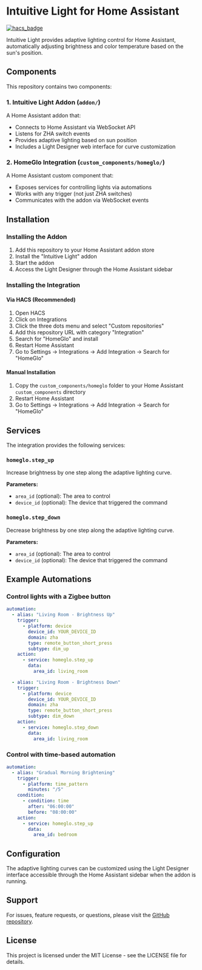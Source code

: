 # Intuitive Light for Home Assistant

[![hacs_badge](https://img.shields.io/badge/HACS-Custom-41BDF5.svg)](https://github.com/hacs/integration)

Intuitive Light provides adaptive lighting control for Home Assistant, automatically adjusting brightness and color temperature based on the sun's position.

## Components

This repository contains two components:

### 1. Intuitive Light Addon (`addon/`)
A Home Assistant addon that:
- Connects to Home Assistant via WebSocket API
- Listens for ZHA switch events
- Provides adaptive lighting based on sun position
- Includes a Light Designer web interface for curve customization

### 2. HomeGlo Integration (`custom_components/homeglo/`)
A Home Assistant custom component that:
- Exposes services for controlling lights via automations
- Works with any trigger (not just ZHA switches)
- Communicates with the addon via WebSocket events

## Installation

### Installing the Addon

1. Add this repository to your Home Assistant addon store
2. Install the "Intuitive Light" addon
3. Start the addon
4. Access the Light Designer through the Home Assistant sidebar

### Installing the Integration

#### Via HACS (Recommended)
1. Open HACS
2. Click on Integrations
3. Click the three dots menu and select "Custom repositories"
4. Add this repository URL with category "Integration"
5. Search for "HomeGlo" and install
6. Restart Home Assistant
7. Go to Settings → Integrations → Add Integration → Search for "HomeGlo"

#### Manual Installation
1. Copy the `custom_components/homeglo` folder to your Home Assistant `custom_components` directory
2. Restart Home Assistant
3. Go to Settings → Integrations → Add Integration → Search for "HomeGlo"

## Services

The integration provides the following services:

### `homeglo.step_up`
Increase brightness by one step along the adaptive lighting curve.

**Parameters:**
- `area_id` (optional): The area to control
- `device_id` (optional): The device that triggered the command

### `homeglo.step_down`
Decrease brightness by one step along the adaptive lighting curve.

**Parameters:**
- `area_id` (optional): The area to control
- `device_id` (optional): The device that triggered the command

## Example Automations

### Control lights with a Zigbee button
```yaml
automation:
  - alias: "Living Room - Brightness Up"
    trigger:
      - platform: device
        device_id: YOUR_DEVICE_ID
        domain: zha
        type: remote_button_short_press
        subtype: dim_up
    action:
      - service: homeglo.step_up
        data:
          area_id: living_room

  - alias: "Living Room - Brightness Down"
    trigger:
      - platform: device
        device_id: YOUR_DEVICE_ID
        domain: zha
        type: remote_button_short_press
        subtype: dim_down
    action:
      - service: homeglo.step_down
        data:
          area_id: living_room
```

### Control with time-based automation
```yaml
automation:
  - alias: "Gradual Morning Brightening"
    trigger:
      - platform: time_pattern
        minutes: "/5"
    condition:
      - condition: time
        after: "06:00:00"
        before: "08:00:00"
    action:
      - service: homeglo.step_up
        data:
          area_id: bedroom
```

## Configuration

The adaptive lighting curves can be customized using the Light Designer interface accessible through the Home Assistant sidebar when the addon is running.

## Support

For issues, feature requests, or questions, please visit the [GitHub repository](https://github.com/intuitivelight/intuitivelight-ha).

## License

This project is licensed under the MIT License - see the LICENSE file for details.
